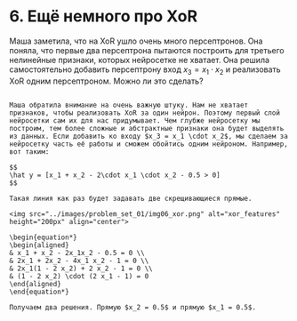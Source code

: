 # 6. Ещё немного про XoR

Маша заметила, что на XoR ушло очень много персептронов. Она поняла, что первые два персептрона пытаются построить для третьего нелинейные признаки, которых нейросетке не хватает. Она решила самостоятельно добавить персептрону вход $x_3 = x_1 \cdot x_2$ и реализовать XoR одним персептроном. Можно ли это сделать? 

```{dropdown} Решение

Маша обратила внимание на очень важную штуку. Нам не хватает признаков, чтобы реализовать XoR за один нейрон. Поэтому первый слой нейросетки сам их для нас придумывает. Чем глубже нейросетку мы построим, тем более сложные и абстрактные признаки она будет выделять из данных. Если добавить ко входу $x_3 = x_1 \cdot x_2$, мы сделаем за нейросетку часть её работы и сможем обойтись одним нейроном. Например, вот таким: 

$$
\hat y = [x_1 + x_2 - 2\cdot x_1 \cdot x_2 - 0.5 > 0]
$$

Такая линия как раз будет задавать две скрещивающиеся прямые. 

<img src="../images/problem_set_01/img06_xor.png" alt="xor_features" height="200px" align="center">

\begin{equation*}
\begin{aligned}
& x_1 + x_2 - 2x_1x_2 - 0.5 = 0 \\
& 2x_1 + 2x_2 - 4x_1 x_2 - 1 = 0 \\ 
& 2x_1(1 - 2 x_2) + 2 x_2 - 1 = 0 \\
& (1 - 2 x_2) \cdot (2 x_1 - 1) = 0
\end{aligned}
\end{equation*}

Получаем два решения. Прямую $x_2 = 0.5$ и прямую $x_1 = 0.5$.

```
